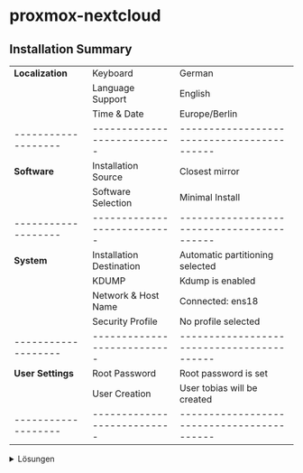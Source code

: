 # proxmox-nextcloud
## Installation Summary
|                   |                           |                                          |
|-------------------|---------------------------|------------------------------------------|
| **Localization**  | Keyboard                  | German                                   |
|                   | Language Support          | English                                  |
|                   | Time & Date               | Europe/Berlin                            |
|-------------------|---------------------------|------------------------------------------|
| **Software**      | Installation Source       | Closest mirror                           |
|                   | Software Selection        | Minimal Install                          |
|-------------------|---------------------------|------------------------------------------|
| **System**        | Installation Destination  | Automatic partitioning selected          |
|                   | KDUMP                     | Kdump is enabled                         |
|                   | Network & Host Name       | Connected: ens18                         |
|                   | Security Profile          | No profile selected                      |
|-------------------|---------------------------|------------------------------------------|
| **User Settings** | Root Password             | Root password is set                     |
|                   | User Creation             | User tobias will be created              |
|-------------------|---------------------------|------------------------------------------|

<details>
<summary>Lösungen</summary>
```bash
mkdir myfirst-repo-student111 && cd $_
(echo -n "which git -> ";which  git)  > ls01-git-basics-installation.txt
(echo -n "rpm -qf /us/bin/git -> ";rpm -qf /usr/bin/git) >> ls01-git-basics-installation.txt
(echo "dnf info git ->";dnf info git) >> ls01-git-basics-installation.txt
```
</details>

